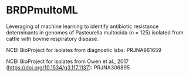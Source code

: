 # BRDPmultoML
Leveraging of machine learning to identify antibiotic resistance determinants in genomes of Pasteurella multocida (n = 125) isolated from cattle with bovine respiratory disease.

NCBI BioProject for isolates from diagnostic labs: PRJNA961659 

NCBI BioProject for isolates from Owen et al., 2017 (https://doi.org/10.1534/g3.117.1137): PRJNA306895


